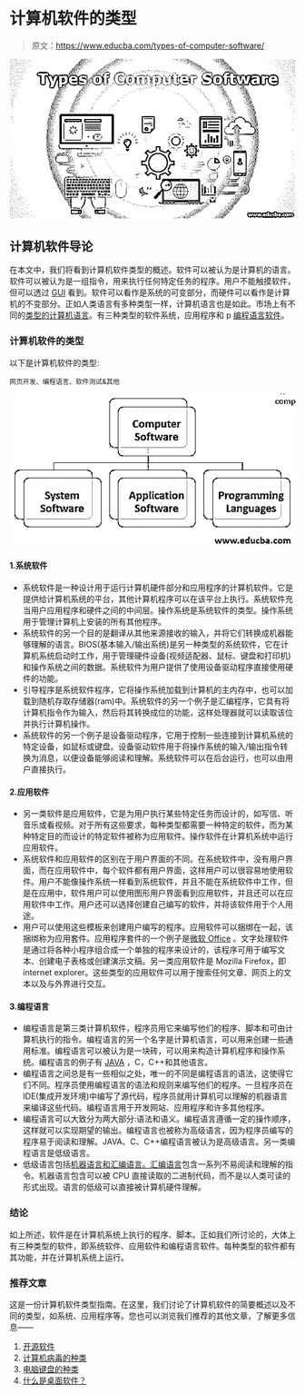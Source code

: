 # 计算机软件的类型

> 原文：<https://www.educba.com/types-of-computer-software/>

![types-of-computer-software](img/6c1644665a0e9757b0988da56f775c65.png)



## 计算机软件导论

在本文中，我们将看到计算机软件类型的概述。软件可以被认为是计算机的语言。软件可以被认为是一组指令，用来执行任何特定任务的程序。用户不能触摸软件，但可以透过 [GUI](https://www.educba.com/what-is-gui/) 看到。软件可以看作是系统的可变部分，而硬件可以看作是计算机的不变部分。正如人类语言有多种类型一样，计算机语言也是如此。市场上有不同的[类型的计算机语言](https://www.educba.com/types-of-computer-language/)。有三种类型的软件系统，应用程序和 p [编程语言软件](https://www.educba.com/best-programming-languages/)。

### 计算机软件的类型

以下是计算机软件的类型:

<small>网页开发、编程语言、软件测试&其他</small>

![types of computer softyware](img/5046c6d4a3873d4e6090775d4e039622.png)



#### 1.系统软件

*   系统软件是一种设计用于运行计算机硬件部分和应用程序的计算机软件。它是提供给计算机系统的平台，其他计算机程序可以在该平台上执行。系统软件充当用户应用程序和硬件之间的中间层。操作系统是系统软件的类型。操作系统用于管理计算机上安装的所有其他程序。
*   系统软件的另一个目的是翻译从其他来源接收的输入，并将它们转换成机器能够理解的语言。BIOS(基本输入/输出系统)是另一种类型的系统软件，它在计算机系统启动时工作，用于管理硬件设备(视频适配器、鼠标、键盘和打印机)和操作系统之间的数据。系统软件为用户提供了使用设备驱动程序直接使用硬件的功能。
*   引导程序是系统软件程序，它将操作系统加载到计算机的主内存中，也可以加载到随机存取存储器(ram)中。系统软件的另一个例子是汇编程序，它具有将计算机指令作为输入，然后将其转换成位的功能，这样处理器就可以读取该位并执行计算机操作。
*   系统软件的另一个例子是设备驱动程序，它用于控制一些连接到计算机系统的特定设备，如鼠标或键盘。设备驱动软件用于将操作系统的输入/输出指令转换为消息，以便设备能够阅读和理解。系统软件可以在后台运行，也可以由用户直接执行。

#### 2.应用软件

*   另一类软件是应用软件，它是为用户执行某些特定任务而设计的，如写信、听音乐或看视频。对于所有这些要求，每种类型都需要一种特定的软件，而为某种特定目的而设计的特定软件被称为应用软件。操作软件在计算机系统中运行应用软件。
*   系统软件和应用软件的区别在于用户界面的不同。在系统软件中，没有用户界面，而在应用软件中，每个软件都有用户界面，这样用户可以很容易地使用软件。用户不能像操作系统一样看到系统软件，并且不能在系统软件中工作，但是在应用中，软件用户可以使用图形用户界面看到应用软件，并且还可以在应用软件中工作。用户还可以选择创建自己编写的软件，并将该软件用于个人用途。
*   用户可以使用这些模板来创建用户编写的程序。应用软件可以捆绑在一起，该捆绑称为应用套件。应用程序套件的一个例子是[微软 Office](https://www.educba.com/microsoft-office-application/) 。文字处理软件是通过将各种小程序组合成一个单独的程序来设计的，该程序可用于编写文本、创建电子表格或创建演示文稿。另一类应用软件是 Mozilla Firefox，即 internet explorer。这些类型的应用软件可以用于搜索任何文章、网页上的文本以及与外界进行交互。

#### 3.编程语言

*   编程语言是第三类计算机软件，程序员用它来编写他们的程序、脚本和可由计算机执行的指令。编程语言的另一个名字是计算机语言，可以用来创建一些通用标准。编程语言可以被认为是一块砖，可以用来构造计算机程序和操作系统。编程语言的例子有 [JAVA](https://www.educba.com/what-is-java/) ，C，C++和其他语言。
*   编程语言之间总是有一些相似之处，唯一的不同是编程语言的语法，这使得它们不同。程序员使用编程语言的语法和规则来编写他们的程序。一旦程序员在 IDE(集成开发环境)中编写了源代码，程序员就用计算机可以理解的机器语言来编译这些代码。编程语言用于开发网站、应用程序和许多其他程序。
*   编程语言可以大致分为两大部分:语法和语义。编程语言遵循一定的操作顺序，这样就可以实现期望的输出。编程语言也被称为高级语言，因为程序员编写的程序易于阅读和理解。JAVA、C、C++编程语言被认为是高级语言。另一类编程语言是低级语言。
*   低级语言包括[机器语言和汇编语言。](https://www.educba.com/assembly-language-vs-machine-language/)[汇编语言](https://www.educba.com/what-is-assembly-language/)包含一系列不易阅读和理解的指令。机器语言包含可以被 CPU 直接读取的二进制代码，而不是以人类可读的形式出现。语言的低级可以直接被计算机硬件理解。

### 结论

如上所述，软件是在计算机系统上执行的程序、脚本。正如我们所讨论的，大体上有三种类型的软件，即系统软件、应用软件和编程语言软件。每种类型的软件都有其功能，并在计算机系统上运行。

### 推荐文章

这是一份计算机软件类型指南。在这里，我们讨论了计算机软件的简要概述以及不同的类型，如系统、应用程序等。您也可以浏览我们推荐的其他文章，了解更多信息——

1.  [开源软件](https://www.educba.com/open-source-software/)
2.  [计算机病毒的种类](https://www.educba.com/types-of-computer-virus/)
3.  [电脑键盘的种类](https://www.educba.com/types-of-computer-keyboard/)
4.  [什么是桌面软件？](https://www.educba.com/what-is-desktop-software/)





